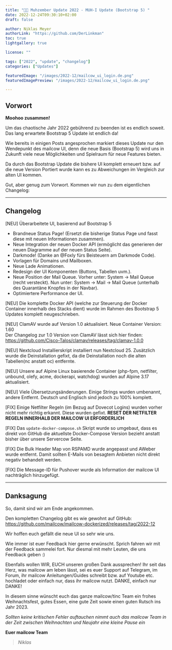 ```yaml
---
title: "🎄🐄 Muhzember Update 2022 - MUH-I Update (Bootstrap 5) "
date: 2022-12-24T09:30:10+02:00
draft: false

author: Niklas Meyer
authorLink: "https://github.com/DerLinkman"
toc: true
lightgallery: true

license: ""

tags: ["2022", "update", "changelog"]
categories: ["Updates"]

featuredImage: "/images/2022-12/mailcow_ui_login.de.png"
featuredImagePreview: "/images/2022-12/mailcow_ui_login.de.png"

---
```


## Vorwort

**Moohoo zusammen!**

Um das chaotische Jahr 2022 gebührend zu beenden ist es endlich soweit.  Das lang erwartete Bootstrap 5 Update ist endlich da!

Wie bereits in einigen Posts angesprochen markiert dieses Update nur den Wendepunkt des mailcow UI, denn die neue Basis (Bootstrap 5) wird uns in Zukunft viele neue Möglichkeiten und Spielraum für neue Features bieten.

Da durch das Bootstrap Update die bishere UI komplett erneuert bzw. auf die neue Version Portiert wurde kann es zu Abweichungen im Vergleich zur alten UI kommen.

Gut, aber genug zum Vorwort. Kommen wir nun zu dem eigentlichen Changelog:

---

## Changelog

[NEU] Überarbeitete UI, basierend auf Bootstrap 5
- Brandneue Status Page! (Ersetzt die bisherige Status Page und fasst diese mit neuen Informationen zusammen).
- Neue Integration der neuen Docker API (ermöglicht das generieren der neuen Diagramme auf der neuen Status Seite).
- Darkmode! (Danke an @Foxly fürs Beisteuern am Darkmode Code).
- Vorlagen für Domains und Mailboxen. 
- Neue Lade Animationen.
- Redesign der UI Komponenten (Buttons, Tabellen uvm.).
- Neue Position der Mail Queue. Vorher unter: System -> Mail Queue (recht versteckt). Nun unter: System -> Mail -> Mail Queue (unterhalb des Quarantäne Knopfes in der Navbar).
- Optimiertere Performance der UI.

[NEU] Die komplette Docker API (welche zur Steuerung der Docker Container innerhalb des Stacks dient) wurde im Rahmen des Bootstrap 5 Updates komplett neugeschrieben.

[NEU] ClamAV wurde auf Version 1.0 aktualisiert. Neue Container Version: 1.60<br>
Der Changelog zur 1.0 Version von ClamAV lässt sich hier finden:
https://github.com/Cisco-Talos/clamav/releases/tag/clamav-1.0.0

[NEU] Nextcloud Installierskript installiert nun Nextcloud 25. Zusätzlich wurde die Deinstallation gefixt, da die Deinstallation noch die alten Tabellen(nc anstatt oc) entfernte.

[NEU] Unsere auf Alpine Linux basierende Container (php-fpm, netfilter, unbound, olefy, acme, dockerapi, watchdog) wurden auf Alpine 3.17 aktualisiert.

[NEU] Viele Übersetzungsänderungen. Einige Strings wurden umbenannt, andere Entfernt. Deutsch und Englisch sind jedoch zu 100% komplett.

[FIX] Einige Netfilter Regeln (im Bezug auf Dovecot Logins) wurden vorher nicht mehr richtig erkannt. Diese wurden gefixt. **RESET DER NETFILTER REGELN INNERHALB DER MAILCOW UI ERFORDERLICH**

[FIX] Das `update-docker-compose.sh` Skript wurde so umgebaut, dass es direkt von GitHub die aktuellste Docker-Compose Version bezieht anstatt bisher über unsere Servercow Seite.

[FIX] Die Bulk Header Map von RSPAMD wurde angepasst und AWeber wurde entfernt. Damit sollten E-Mails von besagtem Anbieten nicht direkt negativ behandelt werden.

[FIX] Die Message-ID für Pushover wurde als Information der mailcow UI nachträglich hinzugefügt.

---

## Danksagung

So, damit sind wir am Ende angekommen.

Den kompletten Changelog gibt es wie gewohnt auf GitHub: 
https://github.com/mailcow/mailcow-dockerized/releases/tag/2022-12

Wir hoffen euch gefällt die neue UI so sehr wie uns. 

Wie immer ist euer Feedback hier gerne erwünscht. Sprich fahren wir mit der Feedback sammelei fort. Nur diesmal mit mehr Leuten, die uns Feedback geben :)

Ebenfalls wollen WIR, EUCH unseren großen Dank aussprechen! Ihr seit das Herz, was mailcow am leben lässt, sei es euer Support auf Telegram, im Forum, ihr mailcow Anleitungen/Guides schreibt bzw. auf Youtube etc. hochladet oder einfach nur, dass ihr mailcow nutzt. DANKE, einfach nur DANKE!

In diesem sinne wünscht euch das ganze mailcow/tinc Team ein frohes Weihnachtsfest, gutes Essen, eine gute Zeit sowie einen guten Rutsch ins Jahr 2023.

*Sollten keine kritischen Fehler auftauchen nimmt auch das mailcow Team in der Zeit zwischen Weihnachten und Neujahr eine kleine Pause ein*

**Euer mailcow Team** <br>
> *Niklas*